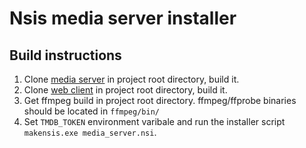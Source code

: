 # Nsis media server installer

## Build instructions

1. Clone [media server](https://github.com/dog4ik/media-server) in project root directory, build it. 
2. Clone [web client](https://github.com/dog4ik/media-server-web) in project root directory, build it. 
3. Get ffmpeg build in project root directory. ffmpeg/ffprobe binaries should be located in `ffmpeg/bin/`
4. Set `TMDB_TOKEN` environment varibale and run the installer script `makensis.exe media_server.nsi`.
